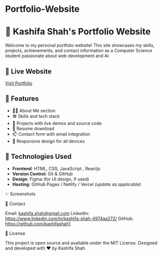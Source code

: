 # Portfolio-Website
# 💼 Kashifa Shah's Portfolio Website

Welcome to my personal portfolio website! This site showcases my skills, projects, achievements, and contact information as a Computer Science student passionate about web development and AI.

## 🔗 Live Website

[Visit Portfolio](https://your-portfolio-link.com)

## 📌 Features

- 🧑‍💻 About Me section
- 🛠️ Skills and tech stack
- 💼 Projects with live demos and source code
- 📜 Resume download
- 📫 Contact form with email integration
- 📱 Responsive design for all devices

## 🚀 Technologies Used

- **Frontend**: HTML, CSS, JavaScript , Reactjs
- **Version Control**: Git & GitHub
- **Design**: Figma (for UI design, if used)
- **Hosting**: GitHub Pages / Netlify / Vercel *(update as applicable)*


✨ Screenshots


📧 Contact

Email: kashifa.shah@gmail.com
LinkedIn: https://www.linkedin.com/in/kashifa-shah-4974aa272/
GitHub: https://github.com/kashifashah1

📝 License

This project is open source and available under the MIT License.
Designed and developed with ❤️ by Kashifa Shah
